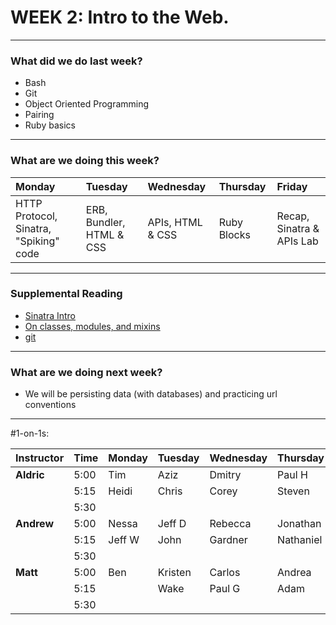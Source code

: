 # WEEK 2: Intro to the Web.
---

### What did we do last week?

- Bash
- Git
- Object Oriented Programming
- Pairing
- Ruby basics

---

### What are we doing this week?

|Monday	|Tuesday|Wednesday	|Thursday	|Friday
|:-----	|:-----	|:-----		|:-----		|:-----
|HTTP Protocol, Sinatra,  "Spiking" code|ERB, Bundler, HTML & CSS|APIs, HTML & CSS|Ruby Blocks|Recap, Sinatra & APIs Lab|


---
### Supplemental Reading

- [Sinatra Intro](http://www.sinatrarb.com/intro.html)
- [On classes, modules, and mixins](http://matt.aimonetti.net/posts/2012/07/30/ruby-class-module-mixins/)
- [git](http://www.ralfebert.de/tutorials/git/)

---
### What are we doing next week?

- We will be persisting data (with databases) and practicing url conventions

---

#1-on-1s:

|Instructor	|Time |Monday |Tuesday |Wednesday|Thursday |Friday |
|:---|:----	|:-----	|:----	|:---- |:---- |:----|
|__Aldric__|5:00|Tim|Aziz|Dmitry|Paul H| |
| |5:15|Heidi|Chris|Corey|Steven| |
| |5:30|| | | | |
|__Andrew__|5:00|Nessa|Jeff D|Rebecca|Jonathan|
| |5:15|Jeff W|John|Gardner|Nathaniel| |
| |5:30| | | | | |
|__Matt__|5:00|Ben |Kristen|Carlos|Andrea||
| | 5:15||Wake|Paul G|Adam| |
| | 5:30| | | | | |

